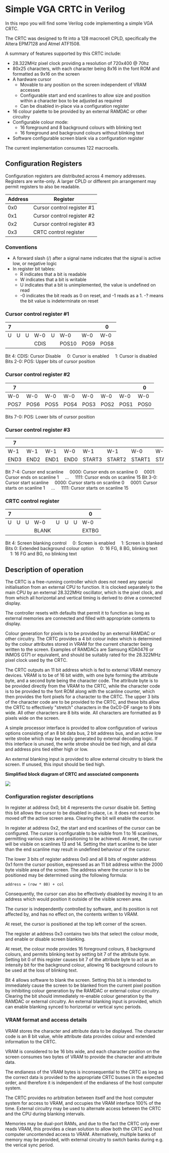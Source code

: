 # Simple VGA CRTC in Verilog
In this repo you will find some Verilog code implementing a simple VGA CRTC.

The CRTC was designed to fit into a 128 macrocell CPLD, specifically the Altera EPM7128 and Atmel ATF1508.

A summary of features supported by this CRTC include:

* 28.322MHz pixel clock providing a resolution of 720x400 @ 70hz
* 80x25 characters, with each character being 8x16 in the font ROM and formatted as 9x16 on the screen
* A hardware cursor
	* Movable to any position on the screen independent of VRAM accesses
	* Configurable start and end scanlines to allow size and position within a character box to be adjusted as required
	* Can be disabled in-place via a configuration register
* 16 colour palette to be provided by an external RAMDAC or other circuitry
* Configurable colour mode:
	* 16 foreground and 8 background colours with blinking text
	* 16 foreground and background colours without blinking text
* Software configurable screen blank via a configuration register

The current implementation consumes 122 macrocells.

## Configuration Registers
Configuration registers are distributed across 4 memory addresses. Registers are write-only. A larger CPLD or different pin arrangement may permit registers to also be readable.

| Address | Register |
|--|--|
| 0x0 | Cursor control register #1 |
| 0x1 | Cursor control register #2 |
| 0x2 | Cursor control register #3 |
| 0x3 | CRTC control register |

### Conventions
 * A forward slash (/) after a signal name indicates that the signal is active low, or negative logic
 * In register bit tables:
	 * R indicates that a bit is readable
	 * W indicates that a bit is writable
	 * U indicates that a bit is unimplemented, the value is undefined on read
	 * -0 indicates the bit reads as 0 on reset, and -1 reads as a 1. -? means the bit value is indeterminate on reset

### Cursor control register #1
| 7 |  |  |  |  |  |  | 0 |
|--|--|--|--|--|--|--|--|
| U | U | U | W-0 | U | W-0 | W-0 | W-0 |
|  |  |  | CDIS |  | POS10 | POS9 | POS8 |

Bit 4: CDIS: Cursor Disable
&nbsp;&nbsp;&nbsp;&nbsp;0: Cursor is enabled
&nbsp;&nbsp;&nbsp;&nbsp;1: Cursor is disabled
Bits 2-0: POS: Upper bits of cursor position
&nbsp;&nbsp;&nbsp;&nbsp;

### Cursor control register #2
| 7 |  |  |  |  |  |  | 0 |
|--|--|--|--|--|--|--|--|
| W-0 | W-0 | W-0 | W-0 | W-0 | W-0 | W-0 | W-0 |
| POS7 | POS6 | POS5 | POS4 | POS3 | POS2 | POS1 | POS0 |

Bits 7-0: POS: Lower bits of cursor position

### Cursor control register #3
| 7 |  |  |  |  |  |  | 0 |
|--|--|--|--|--|--|--|--|
| W-1 | W-1 | W-1 | W-0 | W-1 | W-1 | W-0 | W-1 |
| END3 | END2 | END1 | END0 | START3 | START2 | START1 | START0 |

Bit 7-4: Cursor end scanline
&nbsp;&nbsp;&nbsp;&nbsp;0000: Cursor ends on scanline 0
&nbsp;&nbsp;&nbsp;&nbsp;0001: Cursor ends on scanline 1
&nbsp;&nbsp;&nbsp;&nbsp;...
&nbsp;&nbsp;&nbsp;&nbsp;1111: Cursor ends on scanline 15
Bit 3-0: Cursor start scanline
&nbsp;&nbsp;&nbsp;&nbsp;0000: Cursor starts on scanline 0
&nbsp;&nbsp;&nbsp;&nbsp;0001: Cursor starts on scanline 1
&nbsp;&nbsp;&nbsp;&nbsp;...
&nbsp;&nbsp;&nbsp;&nbsp;1111: Cursor starts on scanline 15

### CRTC control register
| 7 |  |  |  |  |  |  | 0 |
|--|--|--|--|--|--|--|--|
| U | U | U | W-0 | U | U | U | W-0 |
|  |  |  | BLANK |  |  |  | EXTBG |

Bit 4: Screen blanking control
&nbsp;&nbsp;&nbsp;&nbsp;0: Screen is enabled
&nbsp;&nbsp;&nbsp;&nbsp;1: Screen is blanked
Bits 0: Extended background colour option
&nbsp;&nbsp;&nbsp;&nbsp;0: 16 FG, 8 BG, blinking text
&nbsp;&nbsp;&nbsp;&nbsp;1: 16 FG and BG, no blinking text

## Description of operation
The CRTC is a free-running controller which does not need any special initialisation from an external CPU to function. It is clocked separately to the main CPU by an external 28.322MHz oscillator, which is the pixel clock, and from which all horizontal and vertical timing is derived to drive  a connected display.

The controller resets with defaults that permit it to function as long as external memories are connected and filled with appropriate contents to display.

Colour generation for pixels is to be provided by an external RAMDAC or other circuitry. The CRTC provides a 4 bit colour index which is determined by the colour attributes stored in VRAM for the current character being written to the screen. Examples of RAMDACs are Samsung KDA0476 or INMOS G171 or equivalent, and should be suitably rated for the 28.322MHz pixel clock used by the CRTC.

The CRTC outputs an 11 bit address which is fed to external VRAM memory devices. VRAM is to be of 16 bit width, with one byte forming the attribute byte, and a second byte being the character code. The attribute byte is to be provided directly from the VRAM to the CRTC, while the character code is to be provided to the font ROM along with the scanline counter, which then provides the font pixels for a character to the CRTC. The upper 3 bits of the character code are to be provided to the CRTC, and these bits allow the CRTC to effectively "stretch" characters in the 0xC0-DF range to 9 bits wide. All other characters are 8 bits wide. All characters are formatted as 9 pixels wide on the screen.

A simple processor interface is provided to allow configuration of various options consisting of an 8 bit data bus, 2 bit address bus, and an active low write strobe which may be easily generated by external decoding logic. If this interface is unused, the write strobe should be tied high, and all data and address pins tied either high or low.

An external blanking input is provided to allow external circuitry to blank the screen. If unused, this input should be tied high.

**Simplified block diagram of CRTC and associated components**

<img src="CRTC block.png">

### Configuration register descriptions
In register at address 0x0, bit 4 represents the cursor disable bit. Setting this bit allows the cursor to be disabled in-place, i.e. it does not need to be moved off the active screen area. Clearing the bit will enable the cursor.

In register at address 0x2, the start and end scanlines of the cursor can be configured. The cursor is configurable to be visible from 1 to 16 scanlines, permitting various sizes and positioning to be achieved. At reset, the cursor will be visible on scanlines 13 and 14. Setting the start scanline to be later than the end scanline may result in undefined behaviour of the cursor.

The lower 3 bits of register address 0x0 and all 8 bits of register address 0x1 form the cursor position, expressed as an 11 bit address within the 2000 byte visible area of the screen. The address where the cursor is to be positioned may be determined using the following formula:

    address = (row * 80) + col

Consequently, the cursor can also be effectively disabled by moving it to an address which would position it outside of the visible screen area.

The cursor is independently controlled by software, and its position is not affected by, and has no effect on, the contents written to VRAM.

At reset, the cursor is positioned at the top left corner of the screen.

The register at address 0x3 contains two bits that select the colour mode, and enable or disable screen blanking.

At reset, the colour mode provides 16 foreground colours, 8 background colours, and permits blinking text by setting bit 7 of the attribute byte. Setting bit 0 of this register causes bit 7 of the attribute byte to act as an intensity bit for the background colour, allowing 16 background colours to be used at the loss of blinking text.

Bit 4 allows software to blank the screen. Setting this bit is intended to immediately cause the screen to be blanked from the current pixel position by inhibiting colour generation by the RAMDAC or external colour circuitry. Clearing the bit should immediately re-enable colour generation by the RAMDAC or external circuitry. An external blanking input is provided, which can enable blanking synced to horizontal or vertical sync periods.

### VRAM format and access details
VRAM stores the character and attribute data to be displayed. The character code is an 8 bit value, while attribute data provides colour and extended information to the CRTC.

VRAM is considered to be 16 bits wide, and each character position on the screen consumes two bytes of VRAM to provide the character and attribute data.

The endianess of the VRAM bytes is inconsequential to the CRTC as long as the correct data is provided to the appropriate CRTC busses in the expected order, and therefore it is independent of the endianess of the host computer system.

The CRTC provides no arbitration between itself and the host computer system for access to VRAM, and occupies the VRAM interface 100% of the time. External circuitry may be used to alternate access between the CRTC and the CPU during blanking intervals.

Memories may be dual-port RAMs, and due to the fact the CRTC only ever reads VRAM, this provides a clean solution to allow both the CRTC and host computer uncontended access to VRAM. Alternatively, multiple banks of memory may be provided, with external circuitry to switch banks during e.g. the verical sync period.